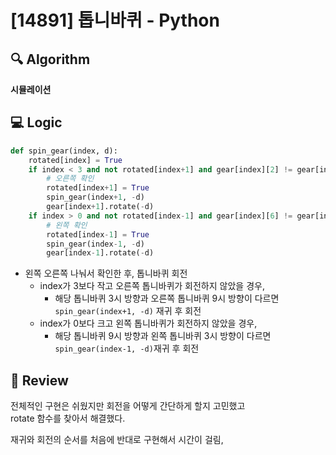 # [14891] 톱니바퀴 - Python

## :mag: Algorithm
**시뮬레이션**

## :computer: Logic

```Python
def spin_gear(index, d):
    rotated[index] = True
    if index < 3 and not rotated[index+1] and gear[index][2] != gear[index+1][6]:
        # 오른쪽 확인
        rotated[index+1] = True
        spin_gear(index+1, -d)
        gear[index+1].rotate(-d)
    if index > 0 and not rotated[index-1] and gear[index][6] != gear[index-1][2]:
        # 왼쪽 확인
        rotated[index-1] = True
        spin_gear(index-1, -d)
        gear[index-1].rotate(-d)
```

- 왼쪽 오른쪽 나눠서 확인한 후, 톱니바퀴 회전  
    - index가 3보다 작고 오른쪽 톱니바퀴가 회전하지 않았을 경우,  
        - 해당 톱니바퀴 3시 방향과 오른쪽 톱니바퀴 9시 방향이 다르면 `spin_gear(index+1, -d)` 재귀 후 회전  
    - index가 0보다 크고 왼쪽 톱니바퀴가 회전하지 않았을 경우,  
        - 해당 톱니바퀴 9시 방향과 왼쪽 톱니바퀴 3시 방향이 다르면 `spin_gear(index-1, -d)`재귀 후 회전  


## :memo: Review
전체적인 구현은 쉬웠지만 회전을 어떻게 간단하게 할지 고민했고  
rotate 함수를 찾아서 해결했다.  

재귀와 회전의 순서를 처음에 반대로 구현해서 시간이 걸림,
